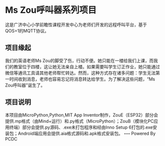 # Ms Zou呼叫器系列项目
这是广济中心小学前瞻性课程开发中心为老师们开发的远程呼叫平台，基于QOS=1的MQTT协议。
## 项目缘起
我们的英语老师Ms Zou的脚受了伤，行动不便。她只能在一楼给我们上课，而我们的教室位于四楼，这让她无法亲自上楼。如果需要叫学生订正作业，她只能通过微信等通讯工具请其他老师帮忙转达。然而，这种方式存在诸多问题：学生无法第一时间收到消息，老师也容易忘记将消息转达给学生。为了解决这些问题，“Ms Zou呼叫器”诞生了。
## 项目说明
本项目由MicroPython,Python,MIT App Inventor制作，ZouE（ESP32）部分会提供.mp格式（由Mind+运行）和.py格式（MicroPython）；ZouB（模块化PC应用终端）部分会提供.py源码、.exe未打包程序和经由Inno Setup 6打包的.exe安装包；Android端应用会提供.aia格式源码和.apk格式安装包。
**---**
Powered By PCDC
